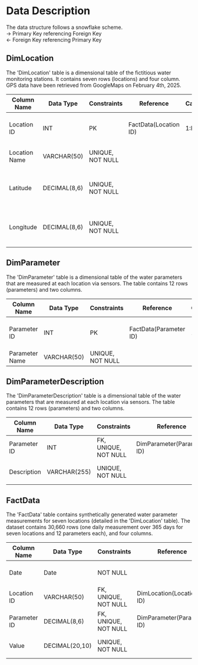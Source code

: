 # Data Description
The data structure follows a snowflake scheme.<br>
 → Primary Key referencing Foreign Key<br>
 ← Foreign Key referencing Primary Key



## DimLocation
The 'DimLocation' table is a dimensional table of the fictitious water monitoring stations. It contains seven rows (locations) and four column. GPS data have been retrieved from GoogleMaps on February 4th, 2025.

| Column Name   | Data Type     | Constraints          | Reference             | Cardinality | Direction | Description                             |
|---------------|---------------|----------------------|-----------------------|-------------|-----------|-----------------------------------------|
| Location ID   | INT           | PK                   | FactData(Location ID) | 1:M         | ←         | Unique identifier for each location     |
| Location Name | VARCHAR(50)   | UNIQUE, NOT NULL     |                       |             |           | Location of monitoring station          |
| Latitude      | DECIMAL(8,6)  | UNIQUE, NOT NULL     |                       |             |           | Latitude (WGS84) of monitoring station  |
| Longitude     | DECIMAL(8,6)  | UNIQUE, NOT NULL     |                       |             |           | Longitude (WGS84) of monitoring station |


## DimParameter
The 'DimParameter' table is a dimensional table of the water parameters that are measured at each location via sensors. The table contains 12 rows (parameters) and two columns.

| Column Name    | Data Type     | Constraints          | Reference              | Cardinality | Direction | Description                          |
|----------------|---------------|----------------------|------------------------|-------------|-----------|--------------------------------------|
| Parameter ID   | INT           | PK                   | FactData(Parameter ID) | 1:M         | ←         | Unique identifier for each parameter |
| Parameter Name | VARCHAR(50)   | UNIQUE, NOT NULL     |                        |             |           | Name of parameter                    |


## DimParameterDescription
The 'DimParameterDescription' table is a dimensional table of the water parameters that are measured at each location via sensors. The table contains 12 rows (parameters) and two columns.

| Column Name      | Data Type    | Constraints          | Reference                  | Cardinality | Direction | Description                            |
|------------------|--------------|----------------------|----------------------------|-------------|-----------|----------------------------------------|
| Parameter ID     | INT          | FK, UNIQUE, NOT NULL | DimParameter(Parameter ID) | 1:1         | ←→        | Identifier for parameter               |
| Description      | VARCHAR(255) | UNIQUE, NOT NULL     |                            |             |           | Description of parameter               |


## FactData
The 'FactData' table contains synthetically generated water parameter measurements for seven locations (detailed in the 'DimLocation' table). The dataset contains 30,660 rows (one daily measurement over 365 days for seven locations and 12 parameters each), and four columns.

| Column Name  | Data Type      | Constraints          | Reference                   | Cardinality | Direction | Description                         |
|--------------|----------------|----------------------|-----------------------------|-------------|-----------|-------------------------------------|
| Date         | Date           | NOT NULL             |                             |             |           | Unique identifier for each location |
| Location ID  | VARCHAR(50)    | FK, UNIQUE, NOT NULL | DimLocation(Location ID)    | M:1         | →         | Identifier for location             |
| Parameter ID | DECIMAL(8,6)   | FK, UNIQUE, NOT NULL | DimParameter(Parameter ID)  | M:1         | →         | Identifier for parametern           |
| Value        | DECIMAL(20,10) | UNIQUE, NOT NULL     |                             |             |           | Recorded value for measurement      |
